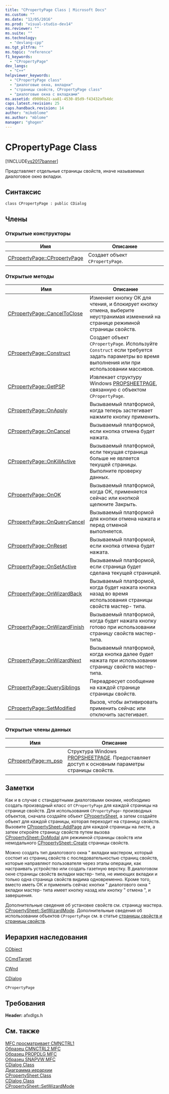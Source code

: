 ```yaml
---
title: "CPropertyPage Class | Microsoft Docs"
ms.custom: ""
ms.date: "12/05/2016"
ms.prod: "visual-studio-dev14"
ms.reviewer: ""
ms.suite: ""
ms.technology: 
  - "devlang-cpp"
ms.tgt_pltfrm: ""
ms.topic: "reference"
f1_keywords: 
  - "CPropertyPage"
dev_langs: 
  - "C++"
helpviewer_keywords: 
  - "CPropertyPage class"
  - "диалоговые окна, вкладки"
  - "страницы свойств, CPropertyPage class"
  - "диалоговые окна с вкладками"
ms.assetid: d9000a21-aa81-4530-85d9-f43432afb4dc
caps.latest.revision: 25
caps.handback.revision: 14
author: "mikeblome"
ms.author: "mblome"
manager: "ghogen"
---
```

# CPropertyPage Class
[!INCLUDE[vs2017banner](../../assembler/inline/includes/vs2017banner.md)]

Представляет отдельные страницы свойств, иначе называемых диалоговое окно вкладки.  
  
## Синтаксис  
  
```  
class CPropertyPage : public CDialog  
```  
  
## Члены  
  
### Открытые конструкторы  
  
|Имя|Описание|  
|---------|--------------|  
|[CPropertyPage::CPropertyPage](../Topic/CPropertyPage::CPropertyPage.md)|Создает объект `CPropertyPage`.|  
  
### Открытые методы  
  
|Имя|Описание|  
|---------|--------------|  
|[CPropertyPage::CancelToClose](../Topic/CPropertyPage::CancelToClose.md)|Изменяет кнопку ОК для чтения, и блокирует кнопку отмена, выберите неустранимая изменений на странице режимной страницы свойств.|  
|[CPropertyPage::Construct](../Topic/CPropertyPage::Construct.md)|Создает объект `CPropertyPage`.  Используйте `Construct` если требуется задать параметры во время выполнения или при использовании массивов.|  
|[CPropertyPage::GetPSP](../Topic/CPropertyPage::GetPSP.md)|Извлекает структуру Windows [PROPSHEETPAGE](http://msdn.microsoft.com/library/windows/desktop/bb774548), связанную с объектом `CPropertyPage`.|  
|[CPropertyPage::OnApply](../Topic/CPropertyPage::OnApply.md)|Вызываемый платформой, когда теперь застегивает нажмите кнопку применить.|  
|[CPropertyPage::OnCancel](../Topic/CPropertyPage::OnCancel.md)|Вызываемый платформой, если кнопка отмена будет нажата.|  
|[CPropertyPage::OnKillActive](../Topic/CPropertyPage::OnKillActive.md)|Вызываемый платформой, если текущая страница больше не является текущей страницы.  Выполните проверку данных.|  
|[CPropertyPage::OnOK](../Topic/CPropertyPage::OnOK.md)|Вызываемый платформой, когда ОК, применяется сейчас или кнопкой щелкните Закрыть.|  
|[CPropertyPage::OnQueryCancel](../Topic/CPropertyPage::OnQueryCancel.md)|Вызываемый платформой для кнопки отмена нажата и перед отменой выполняется.|  
|[CPropertyPage::OnReset](../Topic/CPropertyPage::OnReset.md)|Вызываемый платформой, если кнопка отмена будет нажата.|  
|[CPropertyPage::OnSetActive](../Topic/CPropertyPage::OnSetActive.md)|Вызываемый платформой, если страница будет сделана текущей страницей.|  
|[CPropertyPage::OnWizardBack](../Topic/CPropertyPage::OnWizardBack.md)|Вызываемый платформой, когда будет нажата кнопка назад во время использования страницы свойств мастер\- типа.|  
|[CPropertyPage::OnWizardFinish](../Topic/CPropertyPage::OnWizardFinish.md)|Вызываемый платформой, когда будет нажата кнопку готово при использовании страницу свойств мастер\- типа.|  
|[CPropertyPage::OnWizardNext](../Topic/CPropertyPage::OnWizardNext.md)|Вызываемый платформой, когда кнопка далее будет нажата при использовании страницу свойств мастер\- типа.|  
|[CPropertyPage::QuerySiblings](../Topic/CPropertyPage::QuerySiblings.md)|Переадресует сообщение на каждой странице страницы свойств.|  
|[CPropertyPage::SetModified](../Topic/CPropertyPage::SetModified.md)|Вызов, чтобы активировать применить сейчас или отключить застегивает.|  
  
### Открытые члены данных  
  
|Имя|Описание|  
|---------|--------------|  
|[CPropertyPage::m\_psp](../Topic/CPropertyPage::m_psp.md)|Структура Windows [PROPSHEETPAGE](http://msdn.microsoft.com/library/windows/desktop/bb774548).  Предоставляет доступ к основным параметры страницы свойств.|  
  
## Заметки  
 Как и в случае с стандартными диалоговыми окнами, необходимо создать производный класс от `CPropertyPage` для каждой страницы на странице свойств.  Для использования `CPropertyPage`\- производных объектов, сначала создайте объект [CPropertySheet](../../mfc/reference/cpropertysheet-class.md), а затем создайте объект для каждой страницы, которая переходит на страницу свойств.  Вызовите [CPropertySheet::AddPage](../Topic/CPropertySheet::AddPage.md) для каждой страницы на листе, а затем откройте страницу свойств путем вызова [CPropertySheet::DoModal](../Topic/CPropertySheet::DoModal.md) для режимной страницы свойств или немодального [CPropertySheet::Create](../Topic/CPropertySheet::Create.md) страницы свойств.  
  
 Можно создать тип диалогового окна " вкладки мастером, который состоит из страниц свойств с последовательностью страниц свойств, которые направляют пользователя через этапы операции, как настраивать устройство или создать газетную верстку.  В диалоговом окне страницы свойств вкладки мастер\- типа, не имеющих вкладки и только одна страница свойств видима одновременно.  Кроме того, вместо иметь ОК и применить сейчас кнопки " диалогового окна " вкладки мастер\- типа имеет кнопку назад или кнопку " отмена ", и завершения.  
  
 Дополнительные сведения об установке свойств см. страницу мастера. [CPropertySheet::SetWizardMode](../Topic/CPropertySheet::SetWizardMode.md).  Дополнительные сведения об использовании объектов `CPropertyPage` см. в статье [страницы свойств и страницы свойств](../../mfc/property-sheets-and-property-pages-in-mfc.md).  
  
## Иерархия наследования  
 [CObject](../Topic/CObject%20Class.md)  
  
 [CCmdTarget](../Topic/CCmdTarget%20Class.md)  
  
 [CWnd](../Topic/CWnd%20Class.md)  
  
 [CDialog](../../mfc/reference/cdialog-class.md)  
  
 `CPropertyPage`  
  
## Требования  
 **Header:**  afxdlgs.h  
  
## См. также  
 [MFC просматривает CMNCTRL1](../../top/visual-cpp-samples.md)   
 [Образец CMNCTRL2 MFC](../../top/visual-cpp-samples.md)   
 [Образец PROPDLG MFC](../../top/visual-cpp-samples.md)   
 [Образец SNAPVW MFC](../../top/visual-cpp-samples.md)   
 [CDialog Class](../../mfc/reference/cdialog-class.md)   
 [Диаграмма иерархии](../../mfc/hierarchy-chart.md)   
 [CPropertySheet Class](../../mfc/reference/cpropertysheet-class.md)   
 [CDialog Class](../../mfc/reference/cdialog-class.md)   
 [CPropertySheet::SetWizardMode](../Topic/CPropertySheet::SetWizardMode.md)